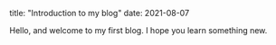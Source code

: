 title: "Introduction to my blog"
date: 2021-08-07

Hello, and welcome to my first blog. I hope you learn something new.
